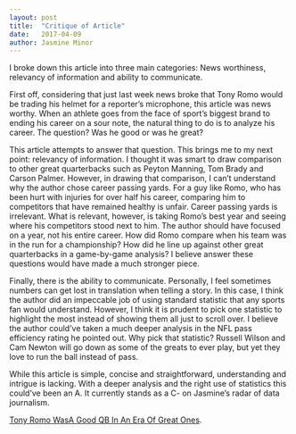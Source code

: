 ```yaml
---
layout: post
title:  "Critique of Article"
date:   2017-04-09
author: Jasmine Minor
---
```


I broke down this article into three main categories: News worthiness, relevancy of information and ability to communicate.

First off, considering that just last week news broke that Tony Romo would be trading his helmet for a reporter’s microphone, this article was news worthy. When an athlete goes from the face of sport’s biggest brand to ending his career on a sour note, the natural thing to do is to analyze his career. The question? Was he good or was he great?

This article attempts to answer that question. This brings me to my next point: relevancy of information. I thought it was smart to draw comparison to other great quarterbacks such as Peyton Manning, Tom Brady and Carson Palmer. However, in drawing that comparison, I can’t understand why the author chose career passing yards. For a guy like Romo, who has been hurt with injuries for over half his career, comparing him to competitors that have remained healthy is unfair. Career passing yards is irrelevant. What is relevant, however, is taking Romo’s best year and seeing where his competitors stood next to him. The author should have focused on a year, not his entire career. How did Romo compare when his team was in the run for a championship? How did he line up against other great quarterbacks in a game-by-game analysis? I believe answer these questions would have made a much stronger piece.

Finally, there is the ability to communicate. Personally, I feel sometimes numbers can get lost in translation when telling a story. In this case, I think the author did an impeccable job of using standard statistic that any sports fan would understand. However, I think it is prudent to pick one statistic to highlight the most instead of showing them all just to scroll over. I believe the author could’ve taken a much deeper analysis in the NFL pass efficiency rating he pointed out. Why pick that statistic? Russell Wilson and Cam Newton will go down as some of the greats to ever play, but yet they love to run the ball instead of pass.

While this article is simple, concise and straightforward, understanding and intrigue is lacking. With a deeper analysis and the right use of statistics this could’ve been an A. It currently stands as a C- on Jasmine’s radar of data journalism.


[Tony Romo WasA Good QB In An Era Of Great Ones](https://fivethirtyeight.com/features/tony-romo-was-a-good-qb-in-an-era-of-great-ones/).
